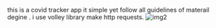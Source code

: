 this is a covid tracker app it simple yet follow all guidelines of materail degine . i use volley library make http requests.
![img2](https://user-images.githubusercontent.com/68162762/97200084-c6c26180-17d6-11eb-9951-07b70ab337b7.png)

